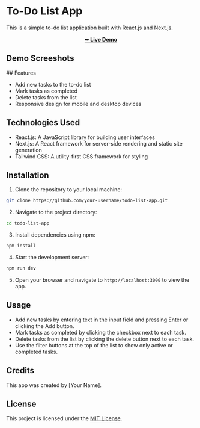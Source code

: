 # To-Do List App

This is a simple to-do list application built with React.js and Next.js.

<div align="center">
  <a href=""><strong>➥ Live Demo</strong></a>

</div>

## Demo Screeshots

<div align="center">
   <img src="" />
</div>
## Features

- Add new tasks to the to-do list
- Mark tasks as completed
- Delete tasks from the list
- Responsive design for mobile and desktop devices

## Technologies Used

- React.js: A JavaScript library for building user interfaces
- Next.js: A React framework for server-side rendering and static site generation
- Tailwind CSS: A utility-first CSS framework for styling

## Installation

1. Clone the repository to your local machine:

```bash
git clone https://github.com/your-username/todo-list-app.git
```

2. Navigate to the project directory:

```bash
cd todo-list-app
```

3. Install dependencies using npm:

```bash
npm install
```

4. Start the development server:

```bash
npm run dev
```

5. Open your browser and navigate to `http://localhost:3000` to view the app.

## Usage

- Add new tasks by entering text in the input field and pressing Enter or clicking the Add button.
- Mark tasks as completed by clicking the checkbox next to each task.
- Delete tasks from the list by clicking the delete button next to each task.
- Use the filter buttons at the top of the list to show only active or completed tasks.

## Credits

This app was created by [Your Name].

## License

This project is licensed under the [MIT License](LICENSE).
